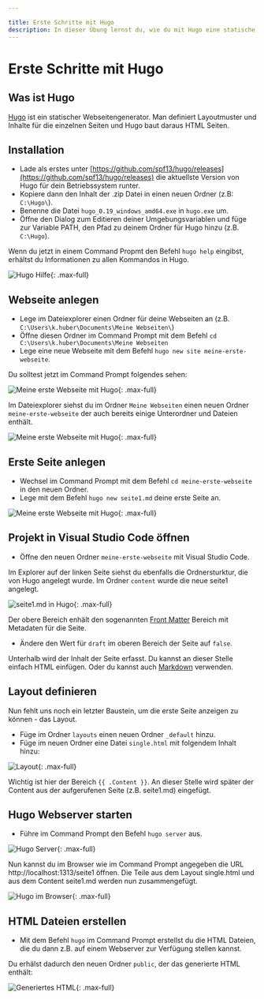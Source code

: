 ```yaml
---

title: Erste Schritte mit Hugo
description: In dieser Übung lernst du, wie du mit Hugo eine statische Webseite erstellen kannst
---
```


# Erste Schritte mit Hugo

## Was ist Hugo

[Hugo](https://gohugo.io/) ist ein statischer Webseitengenerator. Man definiert Layoutmuster und Inhalte für die einzelnen Seiten und Hugo baut daraus  HTML Seiten.

## Installation

* Lade als erstes unter [https://github.com/spf13/hugo/releases](https://github.com/spf13/hugo/releases) die aktuellste Version von Hugo 
für dein Betriebssystem runter. 
* Kopiere dann den Inhalt der .zip Datei in einen neuen Ordner (z.B: `C:\Hugo\`).
* Benenne die Datei `hugo_0.19_windows_amd64.exe` in `hugo.exe` um.
* Öffne den Dialog zum Editieren deiner Umgebungsvariablen und füge zur Variable PATH, den Pfad zu deinem Ordner für Hugo hinzu (z.B. `C:\Hugo`).

Wenn du jetzt in einem Command Propmt den Befehl `hugo help` eingibst, erhältst du Informationen zu allen Kommandos in Hugo.

![Hugo Hilfe](erste-schritte-mit-hugo/hugo-help.png){: .max-full}

## Webseite anlegen

* Lege im Dateiexplorer einen Ordner für deine Webseiten an (z.B. `C:\Users\k.huber\Documents\Meine Webseiten\`)
* Öffne diesen Ordner im Command Prompt mit dem Befehl `cd C:\Users\k.huber\Documents\Meine Webseiten`
* Lege eine neue Webseite mit dem Befehl `hugo new site meine-erste-webseite`.

Du solltest jetzt im Command Prompt folgendes sehen:

![Meine erste Webseite mit Hugo](erste-schritte-mit-hugo/meine-erste-webseite.png){: .max-full}

Im Dateiexplorer siehst du im Ordner `Meine Webseiten` einen neuen Ordner `meine-erste-webseite` der auch bereits einige Unterordner und Dateien enthält.

![Meine erste Webseite mit Hugo](erste-schritte-mit-hugo/meine-erste-webseite-dateiexplorer.png){: .max-full}

## Erste Seite anlegen

* Wechsel im Command Prompt mit dem Befehl `cd meine-erste-webseite` in den neuen Ordner.
* Lege mit dem Befehl `hugo new seite1.md` deine erste Seite an.

![Meine erste Webseite mit Hugo](erste-schritte-mit-hugo/generiere-seite1.png){: .max-full}

## Projekt in Visual Studio Code öffnen

* Öffne den neuen Ordner `meine-erste-webseite` mit Visual Studio Code.

Im Explorer auf der linken Seite siehst du ebenfalls die Ordnersturktur, die von Hugo angelegt wurde. Im Ordner `content` wurde die neue seite1 angelegt.

![seite1.md in Hugo](erste-schritte-mit-hugo/seite1.png){: .max-full}

Der obere Bereich enhält den sogenannten [Front Matter](http://gohugo.io/content/front-matter/) Bereich mit Metadaten für die Seite.

* Ändere den Wert für `draft` im oberen Bereich der Seite auf `false`.

Unterhalb wird der Inhalt der Seite erfasst. Du kannst an dieser Stelle einfach HTML einfügen. Oder du kannst auch [Markdown](https://github.com/adam-p/markdown-here/wiki/Markdown-Cheatsheet) verwenden.

## Layout definieren

Nun fehlt uns noch ein letzter Baustein, um die erste Seite anzeigen zu können - das Layout.

* Füge im Ordner `layouts` einen neuen Ordner `_default` hinzu.
* Füge im neuen Ordner eine Datei `single.html` mit folgendem Inhalt hinzu:

![Layout](erste-schritte-mit-hugo/single-layout.png){: .max-full}

Wichtig ist hier der Bereich `{{ .Content }}`. An dieser Stelle wird später der Content aus der aufgerufenen Seite (z.B. seite1.md) eingefügt.

## Hugo Webserver starten

* Führe im Command Prompt den Befehl `hugo server` aus.

![Hugo Server](erste-schritte-mit-hugo/hugo-server.png){: .max-full}

Nun kannst du im Browser wie im Command Prompt angegeben die URL http://localhost:1313/seite1 öffnen. Die Teile aus dem Layout single.html und aus dem Content seite1.md werden nun zusammengefügt.

![Hugo im Browser](erste-schritte-mit-hugo/hugo-im-browser.png){: .max-full}

## HTML Dateien erstellen

* Mit dem Befehl `hugo` im Command Prompt erstellst du die HTML Dateien, die du dann z.B. auf einem Webserver zur Verfügung stellen kannst.

Du erhälst dadurch den neuen Ordner `public`, der das generierte HTML enthält:

![Generiertes HTML](erste-schritte-mit-hugo/public-ordner.png){: .max-full}








